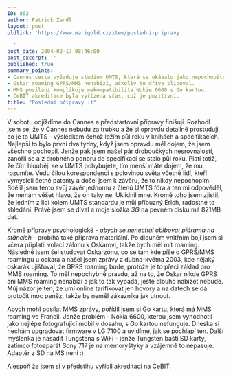 ```yaml
---
ID: 862
author: Patrick Zandl
layout: post
oldlink: 'https://www.marigold.cz/item/posledni-pripravy

  '
post_date: 2004-02-17 08:46:00
post_excerpt: ''
published: true
summary_points:
- Cannes cesta vyžaduje studium UMTS, které se ukázalo jako nepochopitelné.
- Oskar roaming GPRS/MMS nenabízí, ačkoliv to dříve sliboval.
- MMS posílání komplikuje nekompatibilita Nokie 6600 s Go kartou.
- CeBIT akreditace byla vyřízena včas, což je pozitivní.
title: "Poslední přípravy :)"
---
```


<p>
V sobotu odjíždíme do Cannes a předstartovní přípravy finišují. Rozhodl jsem se, že v Cannes nebudu za trubku a že si opravdu detailně prostuduji, co je to UMTS - výsledkem čehož ležím půl roku v knihách a specifikacích. Nejlepší to bylo první dva týdny, když jsem opravdu měl dojem, že jsem všechno pochopil. Jenže pak jsem našel pár droboučkých nesrovnalostí, zanořil se a z drobného ponoru do specifikací se stalo půl roku. Platí totiž, že čím hlouběji se v UMTS pohybujete, tím ménší máte dojem, že mu rozumíte. Vedu čilou korespondenci s polovinou světa včetně lidí, kteří vymysleli četné patenty a došel jsem k závěru, že to nikdy nepochopím. Sdělil jsem tento svůj závěr jednomu z členů UMTS fóra a ten mi odpověděl, že nemám věšet hlavu, že on taky ne. Uklidnil mne. Kromě toho jsem zjistil, že jedním z lidí kolem UMTS standardu je můj příbuzný Erich, radostné to shledání. Právě jsem se díval a moje složka <EM>3G</EM> na pevném disku má 821MB dat. </p>

<p>
Kromě přípravy psychologické - <EM>abych se nenechal oblbovat píárama na stáncích</EM> - probíhá také příprava materiální. Po dlouhém vnitřním boji jsem si včera připlatil volací zálohu k Oskarovi, takže bych měl mít roaming. Následně jsem šel studovat Oskarzónu, co se tam kde píše o GPRS/MMS roamingu u oskara a našel jsem zprávy z dubna-května 2003, kde nějaký oskarák ujišťoval, že GPRS roaming bude, protože je to přeci základ pro MMS roaming. To měl nepochybně pravdu, až na to, že Oskar nikde GPRS ani MMS roaming nenabízí a jak to tak vypadá, ještě dlouho nabízet nebude. Můj názor je ten, že umí online tarifikovat jen hovory a na datech se dá protočit moc peněz, takže by neměl zákazníka jak utnout. </p>

<p>
Abych mohl posílat MMS zprávy, pořídil jsem si Go kartu, která má MMS roaming ve Francii. Jenže problém - Nokia 6600, kterou jsem vyhodnotil jako nejlépe fotografující mobil v dosahu, s Go kartou nefunguje. Dneska si nechám upgradovat firmware v LG 7100 a uvidíme, jak se pochlapí ten. Další myšlenka je nasadit Tungstena s WiFi - jenže Tungsten baští SD karty, zatímco fotoaparát Sony 717 je na memoryštyky a vzájemně to nepasuje. Adaptér z SD na MS není :)</p>

<p>
Alespoň že jsem si v předstihu vyřídil akreditaci na CeBIT.</p>
